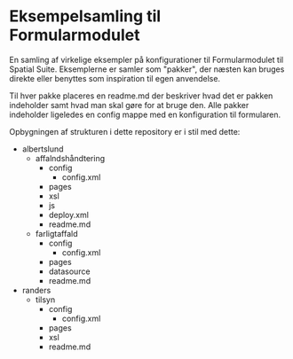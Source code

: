 # Eksempelsamling til Formularmodulet

En samling af virkelige eksempler på konfigurationer til Formularmodulet til Spatial Suite. Eksemplerne er samler som "pakker", der næsten kan bruges direkte eller benyttes som inspiration til egen anvendelse.

Til hver pakke placeres en readme.md der beskriver hvad det er pakken indeholder samt hvad man skal gøre for at bruge den. Alle pakker indeholder ligeledes en config mappe med en konfiguration til formularen.

Opbygningen af strukturen i dette repository er i stil med dette:

- albertslund
  - affalndshåndtering
    - config
      - config.xml
    - pages
    - xsl
    - js
    - deploy.xml
    - readme.md
  - farligtaffald
    - config
      - config.xml
    - pages
    - datasource
    - readme.md
- randers
  - tilsyn
    - config
      - config.xml
    - pages
    - xsl
    - readme.md
